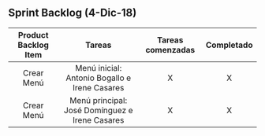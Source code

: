 
## Sprint Backlog (4-Dic-18)

| Product Backlog Item |             Tareas             | Tareas comenzadas | Completado |
|:--------------------:|:------------------------------:|:-----------------:|:----------:|
| Crear Menú           | Menú inicial: Antonio Bogallo e Irene Casares |         X         |      X     |
| Crear Menú           | Menú principal: José Domínguez e Irene Casares|         X         |      X     |


